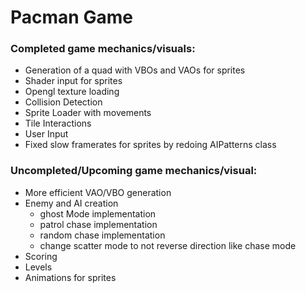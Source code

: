 ﻿# Pacman Game

### __Completed game mechanics/visuals__:
* Generation of a quad with VBOs and VAOs for sprites
* Shader input for sprites
* Opengl texture loading
* Collision Detection
* Sprite Loader with movements
* Tile Interactions
* User Input
* Fixed slow framerates for sprites by redoing AIPatterns class


### __Uncompleted/Upcoming game mechanics/visual__:
* More efficient VAO/VBO generation
* Enemy and AI creation
	* ghost Mode implementation
	* patrol chase implementation
	* random chase implementation
	* change scatter mode to not reverse direction like chase mode
* Scoring
* Levels
* Animations for sprites
